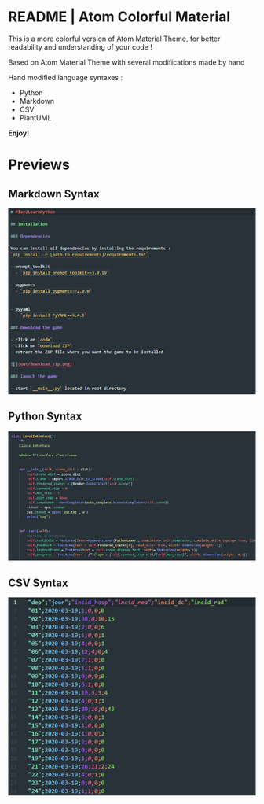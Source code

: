 # README | Atom Colorful Material

This is a more colorful version of Atom Material Theme, for better readability and understanding of your code !

Based on Atom Material Theme with several modifications made by hand

Hand modified language syntaxes :

- Python
- Markdown
- CSV
- PlantUML

**Enjoy!**

# Previews

## Markdown Syntax

![](img/Code_RyyJlBnCv8.png)

## Python Syntax

![](img/Code_svSTYliVyv.png)

## CSV Syntax

![](img/Code_ybakuPObWB.png)
